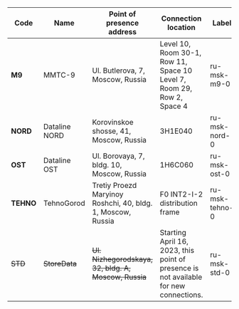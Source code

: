 Code | Name | Point of presence address | Connection location | Label
 --- | --- | --- | --- | --- 
 **M9** | MMTC-9 | Ul. Butlerova, 7, Moscow, Russia | Level 10, Room 30-1, Row 11, Space 10<br>Level 7, Room 29, Row 2, Space 4 | ru-msk-m9-0
 **NORD** | Dataline NORD | Korovinskoe shosse, 41, Moscow, Russia | 3H1E040 | ru-msk-nord-0
 **OST** | Dataline OST | Ul. Borovaya, 7, bldg. 10, Moscow, Russia | 1H6C060 | ru-msk-ost-0
 **TEHNO** | TehnoGorod | Tretiy Proezd Maryinoy Roshchi, 40, bldg. 1, Moscow, Russia | F0 INT2-I-2 distribution frame | ru-msk-tehno-0
 ~~STD~~ | ~~StoreData~~ | ~~Ul. Nizhegorodskaya, 32, bldg. A, Moscow, Russia~~ | Starting April 16, 2023, this point of presence is not available for new connections. | ru-msk-std-0
